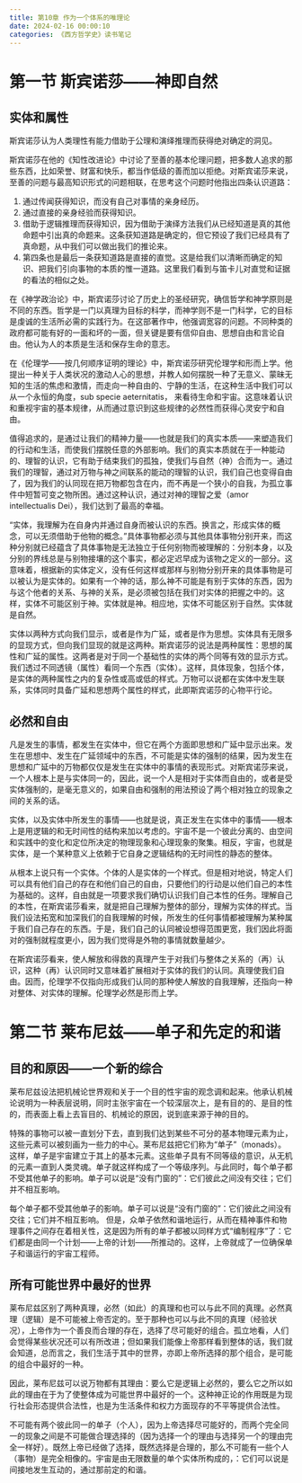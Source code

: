 ```yaml
---
title: 第10章 作为一个体系的唯理论
date: 2024-02-16 00:00:10
categories: 《西方哲学史》读书笔记
---
```


<!-- toc -->


# 第一节 斯宾诺莎——神即自然

## 实体和属性

斯宾诺莎认为人类理性有能力借助于公理和演绎推理而获得绝对确定的洞见。

斯宾诺莎在他的《知性改进论》中讨论了至善的基本伦理问题，把多数人追求的那些东西，比如荣誉、财富和快乐，都当作低级的善而加以拒绝。对斯宾诺莎来说，至善的问题与最高知识形式的问题相联，在思考这个问题时他指出四条认识道路：
1. 通过传闻获得知识，而没有自己对事情的亲身经历。 
2. 通过直接的亲身经验而获得知识。 
3. 借助于逻辑推理而获得知识，因为借助于演绎方法我们从已经知道是真的其他命题中引出真的命题来。这条获知道路是确定的，但它预设了我们已经具有了真命题，从中我们可以做出我们的推论来。 
4. 第四条也是最后一条获知道路是直接的直觉。这是给我们以清晰而确定的知识、把我们引向事物的本质的惟一道路。这里我们看到与笛卡儿对直觉和证据的看法的相似之处。

在《神学政治论》中，斯宾诺莎讨论了历史上的圣经研究，确信哲学和神学原则是不同的东西。哲学是一门以真理为目标的科学，而神学则不是一门科学，它的目标是虔诚的生活所必需的实践行为。在这部著作中，他强调宽容的问题。不同种类的政府都可能有好的一面和坏的一面，但关键是要有信仰自由、思想自由和言论自由。他认为人的本质是生活和保存生命的意志。

在《伦理学——按几何顺序证明的理论》中，斯宾诺莎研究伦理学和形而上学。他提出一种关于人类状况的激动人心的思想，并教人如何摆脱一种了无意义、蒙昧无知的生活的焦虑和激情，而走向一种自由的、宁静的生活，在这种生活中我们可以从一个永恒的角度，sub specie aeternitatis， 来看待生命和宇宙。这意味着认识和重视宇宙的基本规律，从而通过意识到这些规律的必然性而获得心灵安宁和自由。

值得追求的，是通过让我们的精神力量——也就是我们的真实本质——来塑造我们的行动和生活，而使我们摆脱任意的外部影响。我们的真实本质就在于一种能动的、理智的认识，它有助于结束我们的孤独，使我们与自然（神）合而为一。通过我们的理智，通过对万物与神之间联系的能动的理智的认识，我们自己也变得自由了，因为我们的认同现在把万物都包含在内，而不再是一个狭小的自我，为孤立事件中短暂可变之物所困。通过这种认识，通过对神的理智之爱（amor intellectualis Dei），我们达到了最高的幸福。

“实体，我理解为在自身内并通过自身而被认识的东西。换言之，形成实体的概念，可以无须借助于他物的概念。”具体事物都必须与其他具体事物分别开来，而这种分别就已经蕴含了具体事物是无法独立于任何别物而被理解的：分别本身，以及分别的界线总是与别物接壤的这个事实，都必定迟早成为该物之定义的一部分。这意味着，根据新的实体定义，没有任何这样或那样与别物分别开来的具体事物是可以被认为是实体的。如果有一个神的话，那么神不可能是有别于实体的东西，因为与这个他者的关系、与神的关系，是必须被包括在我们对实体的把握之中的。这样，实体不可能区别于神。实体就是神。相应地，实体不可能区别于自然。实体就是自然。

实体以两种方式向我们显示，或者是作为广延，或者是作为思想。实体具有无限多的显现方式，但向我们显现的就是这两种。斯宾诺莎的说法是两种属性：思想的属性和广延的属性。这两者是对于同一个基础性的实体的两个同等有效的显示方式。我们透过不同透镜（属性）看同一个东西（实体）。这样，具体现象，包括个体，是实体的两种属性之内的复杂性或高或低的样式。万物可以说都在实体中发生联系，实体同时具备广延和思想两个属性的样式，此即斯宾诺莎的心物平行论。

## 必然和自由

凡是发生的事情，都发生在实体中，但它在两个方面即思想和广延中显示出来。发生在思想中、发生在广延领域中的东西，不可能是实体的强制的结果，因为发生在思想和广延中的万物都仅仅是发生在实体中的事情的表现形式。对斯宾诺莎来说，一个人根本上是与实体同一的，因此，说一个人是相对于实体而自由的，或者是受实体强制的，是毫无意义的，如果自由和强制的用法预设了两个相对独立的现象之间的关系的话。

实体，以及实体中所发生的事情——也就是说，真正发生在实体中的事情——根本上是用逻辑的和无时间性的结构来加以考虑的。宇宙不是一个彼此分离的、由空间和实践中的变化和定位所决定的物理现象和心理现象的聚集。相反，宇宙，也就是实体，是一个某种意义上依赖于它自身之逻辑结构的无时间性的静态的整体。

从根本上说只有一个实体。个体的人是实体的一个样式。但是相对地说，特定人们可以具有他们自己的存在和他们自己的自由，只要他们的行动是以他们自己的本性为基础的。这样，自由就是一项要求我们确切认识我们自己本性的任务。理解自己的本性，在斯宾诺莎看来，就是把自己理解为整体的部分，理解为实体的样式。当我们设法拓宽和加深我们的自我理解的时候，所发生的任何事情都被理解为某种属于我们自己存在的东西。于是，我们自己的认同被设想得范围更宽，我们因此将面对的强制就程度更小，因为我们觉得是外物的事情就数量越少。

在斯宾诺莎看来，使人解放和得救的真理产生于对我们与整体之关系的（再）认识，这种（再）认识同时又意味着扩展相对于实体的我们的认同。真理使我们自由。因而，伦理学不仅指向形成我们认同的那种使人解放的自我理解，还指向一种对整体、对实体的理解。伦理学必然是形而上学。

# 第二节 莱布尼兹——单子和先定的和谐

## 目的和原因——一个新的综合

莱布尼兹设法把机械论世界观和关于一个目的性宇宙的观念调和起来。他承认机械论说明为一种表层说明，同时主张宇宙在一个较深层次上，是有目的的、是目的性的，而表面上看上去盲目的、机械论的原因，说到底来源于神的目的。

特殊的事物可以被一直划分下去，直到我们达到某些不可分的基本物理元素为止，这些元素可以被刻画为一些力的中心。莱布尼兹把它们称为“单子”（monads）。这样，单子是宇宙建立于其上的基本元素。这些单子具有不同等级的意识，从无机的元素一直到人类灵魂。单子就这样构成了一个等级序列。与此同时，每个单子都不受其他单子的影响。单子可以说是“没有门窗的”：它们彼此之间没有交往；它们并不相互影响。

每个单子都不受其他单子的影响。单子可以说是“没有门窗的”：它们彼此之间没有交往；它们并不相互影响。 但是，众单子依然和谐地运行，从而在精神事件和物理事件之间存在着相关性，这是因为所有的单子都被以同样方式“编制程序”了：它们都是由同一个计划——上帝的计划——所推动的。这样，上帝就成了一位确保单子和谐运行的宇宙工程师。

## 所有可能世界中最好的世界

莱布尼兹区别了两种真理，必然（如此）的真理和也可以与此不同的真理。必然真理（逻辑）是不可能被上帝否定的。至于那种也可以与此不同的真理（经验状况），上帝作为一个善良而合理的存在，选择了尽可能好的组合。孤立地看，人们会觉得某些状况还可以有所改进；但如果我们能像上帝那样看到整体的话，我们就会知道，总而言之，我们生活于其中的世界，亦即上帝所选择的那个组合，是可能的组合中最好的一种。

因此，莱布尼兹可以说万物都有其理由：要么它是逻辑上必然的，要么它之所以如此的理由在于为了使整体成为可能世界中最好的一个。这种神正论的作用既是为现行社会形态提供合法性，也是为生活条件和权力方面现存的不平等提供合法性。

不可能有两个彼此同一的单子（个人），因为上帝选择尽可能好的，而两个完全同一的现象之间是不可能做合理选择的（因为选择一个的理由与选择另一个的理由完全一样好）。既然上帝已经做了选择，既然选择是合理的，那么不可能有一些个人（事物）是完全相像的。宇宙是由无限数量的单个实体所构成的，：它们可以说是间接地发生互动的，通过那前定的和谐。